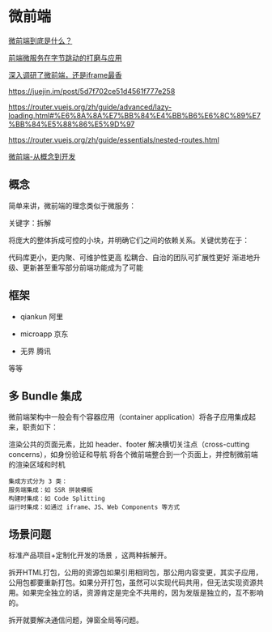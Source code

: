 # 微前端

[微前端到底是什么？](https://zhuanlan.zhihu.com/p/96464401)

[前端微服务在字节跳动的打磨与应用](https://juejin.cn/post/6844904046487142408)

[深入调研了微前端，还是iframe最香](https://juejin.cn/post/7244070072788287544)

<https://juejin.im/post/5d7f702ce51d4561f777e258>

<https://router.vuejs.org/zh/guide/advanced/lazy-loading.html#%E6%8A%8A%E7%BB%84%E4%BB%B6%E6%8C%89%E7%BB%84%E5%88%86%E5%9D%97>

<https://router.vuejs.org/zh/guide/essentials/nested-routes.html>

[微前端-从概念到开发](https://juejin.cn/book/6897057247579504653/section/6897053872334831620)

## 概念

简单来讲，微前端的理念类似于微服务：

关键字：拆解

将庞大的整体拆成可控的小块，并明确它们之间的依赖关系。关键优势在于：

代码库更小，更内聚、可维护性更高
松耦合、自治的团队可扩展性更好
渐进地升级、更新甚至重写部分前端功能成为了可能

## 框架

- qiankun  阿里

- microapp 京东

- 无界 腾讯

等等

## 多 Bundle 集成

微前端架构中一般会有个容器应用（container application）将各子应用集成起来，职责如下：

渲染公共的页面元素，比如 header、footer
解决横切关注点（cross-cutting concerns），如身份验证和导航
将各个微前端整合到一个页面上，并控制微前端的渲染区域和时机

```
集成方式分为 3 类：
服务端集成：如 SSR 拼装模板
构建时集成：如 Code Splitting
运行时集成：如通过 iframe、JS、Web Components 等方式
```

## 场景问题

标准产品项目+定制化开发的场景 ，这两种拆解开。

拆开HTML打包，公用的资源包如果引用相同包，那公用内容变更，其实子应用，公用包都要重新打包。如果分开打包，虽然可以实现代码共用，但无法实现资源共用。如果完全独立的话，资源肯定是完全不共用的，因为发版是独立的，互不影响的。

拆开就要解决通信问题，弹窗全局等问题。
